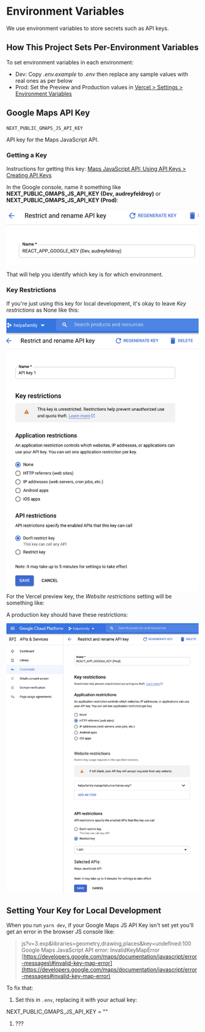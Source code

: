 # Environment Variables

We use environment variables to store secrets such as API keys.

## How This Project Sets Per-Environment Variables

To set environment variables in each environment:

* Dev: Copy _.env.example_ to _.env_ then replace any sample values with real ones as per below
* Prod: Set the Preview and Production values in [Vercel &gt; Settings &gt; Environment Variables](https://vercel.com/margaritahumanitarian/helpafamily/settings/environment-variables)

## Google Maps API Key

`NEXT_PUBLIC_GMAPS_JS_API_KEY`

API key for the Maps JavaScript API.

### Getting a Key

Instructions for getting this key: [Maps JavaScript API: Using API Keys &gt; Creating API Keys](https://developers.google.com/maps/documentation/javascript/get-api-key#creating-api-keys)

In the Google console, name it something like  **NEXT\_PUBLIC\_GMAPS\_JS\_API\_KEY \(Dev, audreyfeldroy\)** or  **NEXT\_PUBLIC\_GMAPS\_JS\_API\_KEY \(Prod\)**:

![Google Maps JS API Key Naming](../.gitbook/assets/gmaps-key-naming.png)

That will help you identify which key is for which environment.

### Key Restrictions

If you're just using this key for local development, it's okay to leave _Key restrictions_ as None like this:

![Google Maps JS API Key Restrictions: Dev Environment](../.gitbook/assets/gmaps-key-restrictions-dev.png) For the Vercel preview key, the _Website restrictions_ setting will be something like:

A production key should have these restrictions:

![Google Maps JS API Key Restrictions: Prod Environment](../.gitbook/assets/gmaps-key-restrictions-prod.png)

## Setting Your Key for Local Development

When you run `yarn dev`, if your Google Maps JS API Key isn't set yet you'll get an error in the browser JS console like:

> js?v=3.exp&libraries=geometry,drawing,places&key=undefined:100 Google Maps JavaScript API error: InvalidKeyMapError [https://developers.google.com/maps/documentation/javascript/error-messages\#invalid-key-map-error](https://developers.google.com/maps/documentation/javascript/error-messages#invalid-key-map-error)

To fix that:

1. Set this in `.env`, replacing it with your actual key:

NEXT\_PUBLIC\_GMAPS\_JS\_API\_KEY = ""

1. ???

